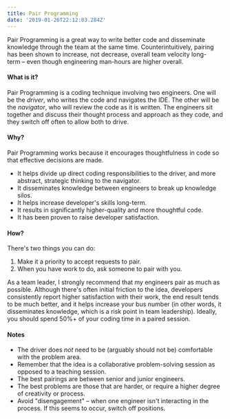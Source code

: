 ```yaml
---
title: Pair Programming
date: '2019-01-26T22:12:03.284Z'
---
```


Pair Programming is a great way to write better code and disseminate knowledge through the team at the same time. Counterintuitively, pairing has been shown to increase, not decrease, overall team velocity long-term – even though engineering man-hours are higher overall.


#### What is it?

Pair Programming is a coding technique involving two engineers. One will be the _driver_, who writes the code and navigates the IDE. The other will be the _navigator_, who will review the code as it is written. The engineers sit together and discuss their thought process and approach as they code, and they switch off often to allow both to drive.


#### Why?

Pair Programming works because it encourages thoughtfulness in code so that effective decisions are made.

- It helps divide up direct coding responsibilities to the driver, and more abstract, strategic thinking to the navigator.
- It disseminates knowledge between engineers to break up knowledge silos.
- It helps increase developer's skills long-term.
- It results in significantly higher-quality and more thoughtful code.
- It has been proven to raise developer satisfaction.


#### How?

There's two things you can do:

1. Make it a priority to accept requests to pair.
2. When you have work to do, ask someone to pair with you.

As a team leader, I strongly recommend that my engineers pair as much as possible. Although there's often initial friction to the idea, developers consistently report higher satisfaction with their work, the end result tends to be much better, and it helps increase your bus number (in other words, it disseminates knowledge, which is a risk point in team leadership). Ideally, you should spend 50%+ of your coding time in a paired session.


#### Notes
- The driver does _not_ need to be (arguably should not be) comfortable with the problem area.
- Remember that the idea is a collaborative problem-solving session as opposed to a teaching session.
- The best pairings are between senior and junior engineers.
- The best problems are those that are harder, or require a higher degree of creativity or process.
- Avoid "disengagement" – when one engineer isn't interacting in the process. If this seems to occur, switch off positions.